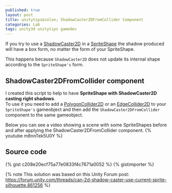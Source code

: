 ```yaml
---
published: true
layout: post
title: unitytips&colon; ShadowCaster2DFromCollider Component
categories: Lab
tags: unity3d unitytips gamedev
---
```

If you try to use a [ShadowCaster2D](https://docs.unity3d.com/Packages/com.unity.render-pipelines.universal@7.1/manual/2DShadows.html) in a [SpriteShape](https://docs.unity3d.com/Packages/com.unity.2d.spriteshape@3.0/manual/index.html) the shadow produced will have a box form, no matter the form of your SpriteShape.

This happens because `ShadowCaster2D` does not update its internal shape according to the `SpriteShape's` form.

## ShadowCaster2DFromCollider component
I created this script to help to have **SpriteShape with ShadowCaster2D casting right shadows**.<br>
To use it you need to add a [PolygonCollider2D](https://docs.unity3d.com/ScriptReference/PolygonCollider2D.html) or an [EdgeCollider2D](https://docs.unity3d.com/Manual/class-EdgeCollider2D.html) to your `SpriteShape's` gameobject and then add the `ShadowCaster2DFromCollider` component to the same gameobject.

Below you can see a video showing a scene with some SpriteShapes before and after applying the ShadowCaster2DFromCollider component.
{% youtube m8nnTek5U0Y %}

## Source code
{% gist c208e20ecf75a77e0833f4c7671a0052 %}
{% gistimporter %}

{% note This solution was based on this Unity Forum post: https://forum.unity.com/threads/can-2d-shadow-caster-use-current-sprite-silhouette.861256 %}
